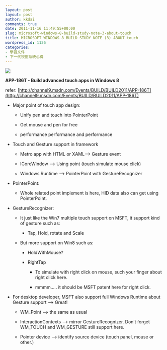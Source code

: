 ```yaml
---
layout: post
layout: post
author: kkdai
comments: true
date: 2011-11-16 11:49:55+00:00
slug: microsoft-windows-8-build-study-note-3-about-touch
title: MICROSOFT WINDOWS 8 BUILD STUDY NOTE (3) ABOUT touch
wordpress_id: 1136
categories:
- 學習文件
- 下一代視窗系統心得
---
```


![](http://files.channel9.msdn.com/thumbnail/ace11650-7aa0-4a31-8689-0890e91146e9.png)

**APP-186T - Build advanced touch apps in Windows 8**

refer: [http://channel9.msdn.com/Events/BUILD/BUILD2011/APP-186T](http://channel9.msdn.com/Events/BUILD/BUILD2011/APP-186T)



	
  * Major point of touch app design:

	
    * Unify pen and touch into PointerPoint

	
    * Get mouse and pen for free

	
    * performance performance and performance




	
  * Touch and Gesture support in framework

	
    * Metro app with HTML or XAML—> Gesture event

	
    * ICoreWindow –> Using point (touch simulate mouse click)

	
    * Windows Runtime –> PointerPoint with GestureRecognizer




	
  * PointerPoint:

	
    * Whole related point implement is here, HID data also can get using PointerPoint.




	
  * GestureRecognizer:

	
    * It just like the Win7 multiple touch support on MSFT, it support kind of gesture such as:

	
      * Tap, Hold, rotate and Scale




	
    * But more support on Win8 such as:

	
      * HoldWithMouse?

	
      * RightTap

	
        * To simulate with right click on mouse, such your finger about right click here.

	
        * mmmm….. it should be MSFT patent here for right click.










	
  * For desktop developer, MSFT also support full Windows Runtime about Gesture support –> Great!

	
    * WM_Point –> the same as usual

	
    * InteractionContexts –> mirror GestureRecognizer. Don’t forget WM_TOUCH and WM_GESTURE still support here.

	
    * Pointer device –> identify source device (touch panel, mouse or other.)





